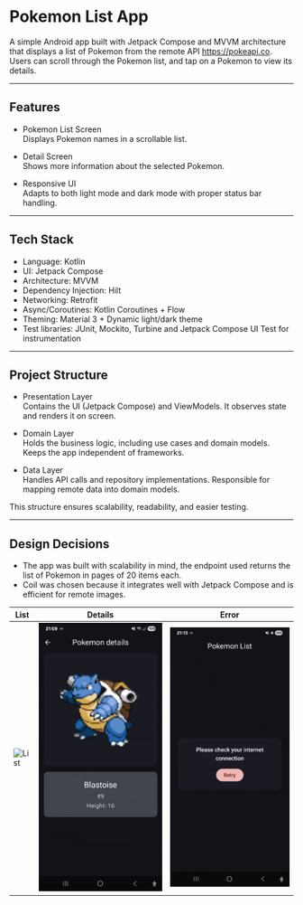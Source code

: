 # Pokemon List App

A simple Android app built with Jetpack Compose and MVVM architecture that displays a list of Pokemon from the remote API https://pokeapi.co.
Users can scroll through the Pokemon list, and tap on a Pokemon to view its details.

---

## Features

- Pokemon List Screen  
  Displays Pokemon names in a scrollable list.

- Detail Screen  
  Shows more information about the selected Pokemon.

- Responsive UI  
  Adapts to both light mode and dark mode with proper status bar handling.

---

## Tech Stack

- Language: Kotlin
- UI: Jetpack Compose
- Architecture: MVVM
- Dependency Injection: Hilt
- Networking: Retrofit
- Async/Coroutines: Kotlin Coroutines + Flow
- Theming: Material 3 + Dynamic light/dark theme
- Test libraries: JUnit, Mockito, Turbine and Jetpack Compose UI Test for instrumentation

---

## Project Structure

- Presentation Layer  
  Contains the UI (Jetpack Compose) and ViewModels. It observes state and renders it on screen.

- Domain Layer  
  Holds the business logic, including use cases and domain models. Keeps the app independent of frameworks.

- Data Layer  
  Handles API calls and repository implementations. Responsible for mapping remote data into domain models.

This structure ensures scalability, readability, and easier testing.

---

## Design Decisions

- The app was built with scalability in mind, the endpoint used returns the list of Pokemon in pages of 20 items each.
- Coil was chosen because it integrates well with Jetpack Compose and is efficient for remote images.

| List                  | Details                             | Error                           |
|-------------------------------|-------------------------------------|---------------------------------|
| ![List](screenshots/list.jpg) | ![Details](screenshots/details.png) | ![Error](screenshots/error.png) |
